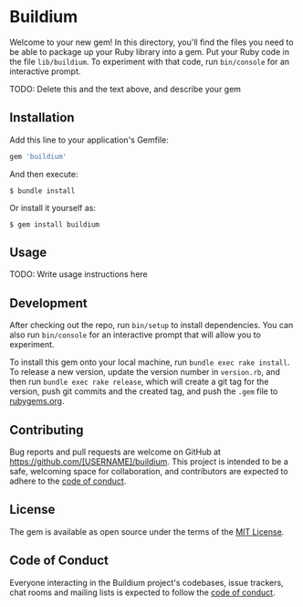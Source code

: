 # Buildium

Welcome to your new gem! In this directory, you'll find the files you need to be able to package up your Ruby library into a gem. Put your Ruby code in the file `lib/buildium`. To experiment with that code, run `bin/console` for an interactive prompt.

TODO: Delete this and the text above, and describe your gem

## Installation

Add this line to your application's Gemfile:

```ruby
gem 'buildium'
```

And then execute:

    $ bundle install

Or install it yourself as:

    $ gem install buildium

## Usage

TODO: Write usage instructions here

## Development

After checking out the repo, run `bin/setup` to install dependencies. You can also run `bin/console` for an interactive prompt that will allow you to experiment.

To install this gem onto your local machine, run `bundle exec rake install`. To release a new version, update the version number in `version.rb`, and then run `bundle exec rake release`, which will create a git tag for the version, push git commits and the created tag, and push the `.gem` file to [rubygems.org](https://rubygems.org).

## Contributing

Bug reports and pull requests are welcome on GitHub at https://github.com/[USERNAME]/buildium. This project is intended to be a safe, welcoming space for collaboration, and contributors are expected to adhere to the [code of conduct](https://github.com/[USERNAME]/buildium/blob/main/CODE_OF_CONDUCT.md).

## License

The gem is available as open source under the terms of the [MIT License](https://opensource.org/licenses/MIT).

## Code of Conduct

Everyone interacting in the Buildium project's codebases, issue trackers, chat rooms and mailing lists is expected to follow the [code of conduct](https://github.com/[USERNAME]/buildium/blob/main/CODE_OF_CONDUCT.md).
